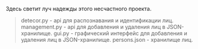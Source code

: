 Здесь светит луч надежды этого несчастного проекта.
>
> detecor.py - api для распознавания и идентификации лиц.
> management.py - api для добавления и удаления лиц в JSON-хранилище.
> gui.py - графический интерфейс для добавления и удаления лиц в JSON-хранилище.
> persons.json - хранилище лиц.
